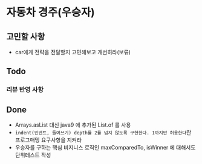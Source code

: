 # 자동차 경주(우승자)
## 고민할 사항
- car에게 전략을 전달할지 고민해보고 개선히라(보류)

## Todo

### 리뷰 반영 사항


## Done
- Arrays.asList 대신 java9 에 추가된 List.of 를 사용
- `indent(인덴트, 들여쓰기) depth를 2를 넘지 않도록 구현한다. 1까지만 허용한다`란 프로그매밍 요구사항을 지켜라
- 우승자를 구하는 핵심 비지니스 로직인 maxComparedTo, isWinner 에 대해서도 단위테스트 작성

